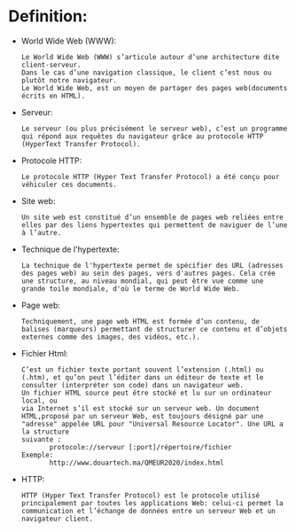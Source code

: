 # Definition:

- World Wide Web (WWW):

      Le World Wide Web (WWW) s’articule autour d’une architecture dite client‐serveur.
      Dans le cas d’une navigation classique, le client c’est nous ou plutôt notre navigateur.
      Le World Wide Web, est un moyen de partager des pages web(documents écrits en HTML).

- Serveur:

      Le serveur (ou plus précisément le serveur web), c’est un programme qui répond aux requêtes du navigateur grâce au protocole HTTP (HyperText Transfer Protocol).

- Protocole HTTP:

      Le protocole HTTP (Hyper Text Transfer Protocol) a été conçu pour véhiculer ces documents.

- Site web:

      Un site web est constitué d’un ensemble de pages web reliées entre elles par des liens hypertextes qui permettent de naviguer de l’une à l’autre.

- Technique de l'hypertexte:

      La technique de l'hypertexte permet de spécifier des URL (adresses des pages web) au sein des pages, vers d'autres pages. Cela crée une structure, au niveau mondial, qui peut être vue comme une grande toile mondiale, d'où le terme de World Wide Web.

- Page web:

      Techniquement, une page web HTML est formée d’un contenu, de balises (marqueurs) permettant de structurer ce contenu et d’objets externes comme des images, des vidéos, etc.).

- Fichier Html:

      C’est un fichier texte portant souvent l’extension (.html) ou (.htm), et qu’on peut l’éditer dans un éditeur de texte et le consulter (interpréter son code) dans un navigateur web.
      Un fichier HTML source peut être stocké et lu sur un ordinateur local, ou
      via Internet s’il est stocké sur un serveur web. Un document HTML,proposé par un serveur Web, est toujours désigné par une "adresse" appelée URL pour "Universal Resource Locator". Une URL a la structure
      suivante :
             protocole://serveur [:port]/répertoire/fichier
      Exemple:
             http://www.douartech.ma/QMEUR2020/index.html

- HTTP:

      HTTP (Hyper Text Transfer Protocol) est le protocole utilisé principalement par toutes les applications Web: celui‐ci permet la communication et l’échange de données entre un serveur Web et un navigateur client.
